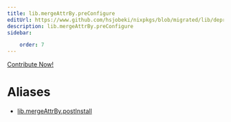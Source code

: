 ```yaml
---
title: lib.mergeAttrBy.preConfigure
editUrl: https://www.github.com/hsjobeki/nixpkgs/blob/migrated/lib/deprecated.nix#L279C46
description: lib.mergeAttrBy.preConfigure
sidebar:

    order: 7
---
```


<a href="https://www.github.com/hsjobeki/nixpkgs/blob/migrated/lib/deprecated.nix#L279C46">Contribute Now!</a>


# Aliases

- [lib.mergeAttrBy.postInstall](/nix-doc-comments/reference/lib/mergeattrby/lib-mergeattrby-postinstall)


